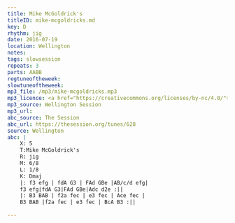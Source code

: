 ```yaml
---
title: Mike McGoldrick's
titleID: mike-mcgoldricks.md
key: D
rhythm: jig
date: 2016-07-19
location: Wellington
notes:
tags: slowsession
repeats: 3 
parts: AABB 
regtuneoftheweek:
slowtuneoftheweek:
mp3_file: /mp3/mike-mcgoldricks.mp3
mp3_licence: <a href="https://creativecommons.org/licenses/by-nc/4.0/">CC-BY-NC-4.0</a>
mp3_source: Wellington Session
mp3_url: 
abc_source: The Session
abc_url: https://thesession.org/tunes/628
source: Wellington
abc: |
    X: 5
    T:Mike McGoldrick's
    R: jig
    M: 6/8
    L: 1/8
    K: Dmaj
    |: f3 efg | fdA G3 | FAd GBe |AB/c/d efg|
    f3 efg|fdA G3|FAd GBe|Adc d2e :||
    |: B3 BAB | f2a fec | e3 fec | Ace fec |
    B3 BAB |f2a fec | e3 fec | BcA B3 :||
    
---
```

